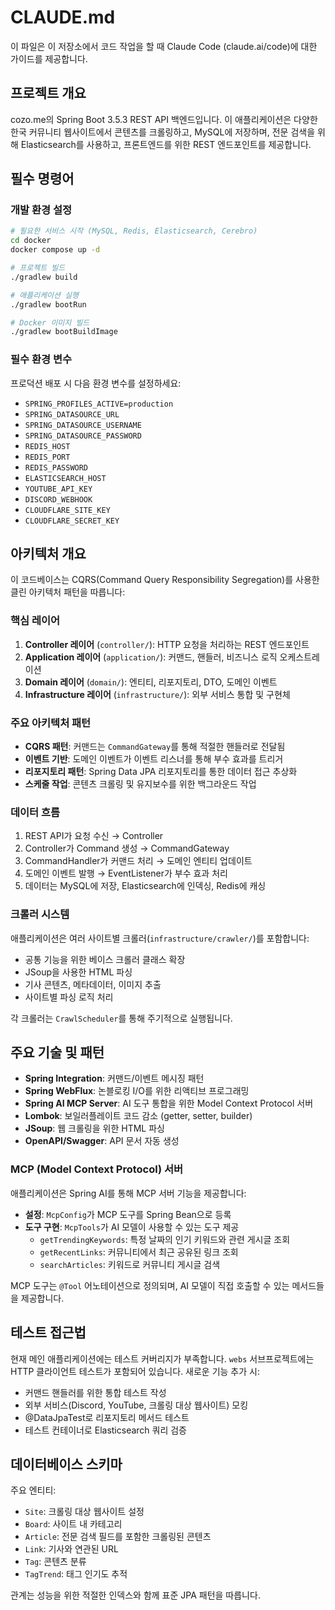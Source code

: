 # CLAUDE.md

이 파일은 이 저장소에서 코드 작업을 할 때 Claude Code (claude.ai/code)에 대한 가이드를 제공합니다.

## 프로젝트 개요

cozo.me의 Spring Boot 3.5.3 REST API 백엔드입니다. 이 애플리케이션은 다양한 한국 커뮤니티 웹사이트에서 콘텐츠를 크롤링하고, MySQL에 저장하며, 전문 검색을 위해 Elasticsearch를 사용하고, 프론트엔드를 위한 REST 엔드포인트를 제공합니다.

## 필수 명령어

### 개발 환경 설정

```bash
# 필요한 서비스 시작 (MySQL, Redis, Elasticsearch, Cerebro)
cd docker
docker compose up -d

# 프로젝트 빌드
./gradlew build

# 애플리케이션 실행
./gradlew bootRun

# Docker 이미지 빌드
./gradlew bootBuildImage
```

### 필수 환경 변수

프로덕션 배포 시 다음 환경 변수를 설정하세요:

- `SPRING_PROFILES_ACTIVE=production`
- `SPRING_DATASOURCE_URL`
- `SPRING_DATASOURCE_USERNAME`
- `SPRING_DATASOURCE_PASSWORD`
- `REDIS_HOST`
- `REDIS_PORT`
- `REDIS_PASSWORD`
- `ELASTICSEARCH_HOST`
- `YOUTUBE_API_KEY`
- `DISCORD_WEBHOOK`
- `CLOUDFLARE_SITE_KEY`
- `CLOUDFLARE_SECRET_KEY`

## 아키텍처 개요

이 코드베이스는 CQRS(Command Query Responsibility Segregation)를 사용한 클린 아키텍처 패턴을 따릅니다:

### 핵심 레이어

1. **Controller 레이어** (`controller/`): HTTP 요청을 처리하는 REST 엔드포인트
2. **Application 레이어** (`application/`): 커맨드, 핸들러, 비즈니스 로직 오케스트레이션
3. **Domain 레이어** (`domain/`): 엔티티, 리포지토리, DTO, 도메인 이벤트
4. **Infrastructure 레이어** (`infrastructure/`): 외부 서비스 통합 및 구현체

### 주요 아키텍처 패턴

- **CQRS 패턴**: 커맨드는 `CommandGateway`를 통해 적절한 핸들러로 전달됨
- **이벤트 기반**: 도메인 이벤트가 이벤트 리스너를 통해 부수 효과를 트리거
- **리포지토리 패턴**: Spring Data JPA 리포지토리를 통한 데이터 접근 추상화
- **스케줄 작업**: 콘텐츠 크롤링 및 유지보수를 위한 백그라운드 작업

### 데이터 흐름

1. REST API가 요청 수신 → Controller
2. Controller가 Command 생성 → CommandGateway
3. CommandHandler가 커맨드 처리 → 도메인 엔티티 업데이트
4. 도메인 이벤트 발행 → EventListener가 부수 효과 처리
5. 데이터는 MySQL에 저장, Elasticsearch에 인덱싱, Redis에 캐싱

### 크롤러 시스템

애플리케이션은 여러 사이트별 크롤러(`infrastructure/crawler/`)를 포함합니다:

- 공통 기능을 위한 베이스 크롤러 클래스 확장
- JSoup을 사용한 HTML 파싱
- 기사 콘텐츠, 메타데이터, 이미지 추출
- 사이트별 파싱 로직 처리

각 크롤러는 `CrawlScheduler`를 통해 주기적으로 실행됩니다.

## 주요 기술 및 패턴

- **Spring Integration**: 커맨드/이벤트 메시징 패턴
- **Spring WebFlux**: 논블로킹 I/O를 위한 리액티브 프로그래밍
- **Spring AI MCP Server**: AI 도구 통합을 위한 Model Context Protocol 서버
- **Lombok**: 보일러플레이트 코드 감소 (getter, setter, builder)
- **JSoup**: 웹 크롤링을 위한 HTML 파싱
- **OpenAPI/Swagger**: API 문서 자동 생성

### MCP (Model Context Protocol) 서버

애플리케이션은 Spring AI를 통해 MCP 서버 기능을 제공합니다:

- **설정**: `McpConfig`가 MCP 도구를 Spring Bean으로 등록
- **도구 구현**: `McpTools`가 AI 모델이 사용할 수 있는 도구 제공
  - `getTrendingKeywords`: 특정 날짜의 인기 키워드와 관련 게시글 조회
  - `getRecentLinks`: 커뮤니티에서 최근 공유된 링크 조회 
  - `searchArticles`: 키워드로 커뮤니티 게시글 검색

MCP 도구는 `@Tool` 어노테이션으로 정의되며, AI 모델이 직접 호출할 수 있는 메서드들을 제공합니다.

## 테스트 접근법

현재 메인 애플리케이션에는 테스트 커버리지가 부족합니다. `webs` 서브프로젝트에는 HTTP 클라이언트 테스트가 포함되어 있습니다. 새로운 기능 추가 시:

- 커맨드 핸들러를 위한 통합 테스트 작성
- 외부 서비스(Discord, YouTube, 크롤링 대상 웹사이트) 모킹
- @DataJpaTest로 리포지토리 메서드 테스트
- 테스트 컨테이너로 Elasticsearch 쿼리 검증

## 데이터베이스 스키마

주요 엔티티:

- `Site`: 크롤링 대상 웹사이트 설정
- `Board`: 사이트 내 카테고리
- `Article`: 전문 검색 필드를 포함한 크롤링된 콘텐츠
- `Link`: 기사와 연관된 URL
- `Tag`: 콘텐츠 분류
- `TagTrend`: 태그 인기도 추적

관계는 성능을 위한 적절한 인덱스와 함께 표준 JPA 패턴을 따릅니다.
